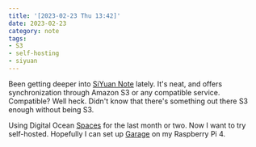 ```yaml
---
title: '[2023-02-23 Thu 13:42]'
date: 2023-02-23
category: note
tags:
- S3
- self-hosting
- siyuan
---
```


Been getting deeper into [SiYuan Note](https://b3log.org/siyuan) lately. It's neat, and offers synchronization through Amazon S3 or any compatible service. Compatible?
Well heck. Didn't know that there's something out there S3 enough without being S3.

Using Digital Ocean [Spaces](https://www.digitalocean.com/products/spaces) for the last month or two. Now I want to try self-hosted. Hopefully I can set up [Garage](https://garagehq.deuxfleurs.fr) on my Raspberry Pi 4.
